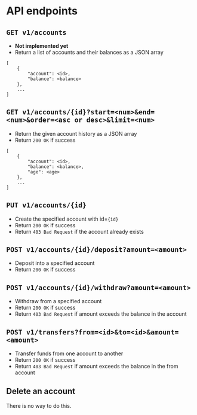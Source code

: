 # API endpoints

## `GET v1/accounts`

- **Not implemented yet**
- Return a list of accounts and their balances as a JSON array

```
[
    {
        "account": <id>,
        "balance": <balance>
    },
    ...
]
```

## `GET v1/accounts/{id}?start=<num>&end=<num>&order=<asc or desc>&limit=<num>`

- Return the given account history as a JSON array
- Return `200 OK` if success

```
[
    {
        "account": <id>,
        "balance": <balance>,
        "age": <age>
    },
    ...
]
```

## `PUT v1/accounts/{id}`

- Create the specified account with id=`{id}`
- Return `200 OK` if success
- Return `403 Bad Request` if the account already exists

## `POST v1/accounts/{id}/deposit?amount=<amount>`

- Deposit into a specified account
- Return `200 OK` if success

## `POST v1/accounts/{id}/withdraw?amount=<amount>`

- Withdraw from a specified account
- Return `200 OK` if success
- Return `403 Bad Request` if amount exceeds the balance in the account

## `POST v1/transfers?from=<id>&to=<id>&amount=<amount>`

- Transfer funds from one account to another
- Return `200 OK` if success
- Return `403 Bad Request` if amount exceeds the balance in the from account

## Delete an account

There is no way to do this.